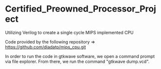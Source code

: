# Certified_Preowned_Processor_Project
Utilizing Verilog to create a single cycle MIPS implemented CPU


Code provided by the following repository => https://github.com/diadatp/mips_cpu.git

In order to run the code in gtkwave software, we open a command prompt via file explorer. From there, we run the command "gtkwave dump.vcd".

